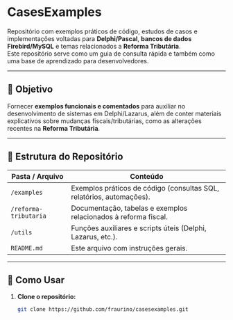 # CasesExamples

Repositório com exemplos práticos de código, estudos de casos e implementações voltadas para **Delphi/Pascal**, **bancos de dados Firebird/MySQL** e temas relacionados a **Reforma Tributária**.  
Este repositório serve como um guia de consulta rápida e também como uma base de aprendizado para desenvolvedores.

---

## 🎯 Objetivo
Fornecer **exemplos funcionais e comentados** para auxiliar no desenvolvimento de sistemas em Delphi/Lazarus, além de conter materiais explicativos sobre mudanças fiscais/tributárias, como as alterações recentes na **Reforma Tributária**.

---

## 📂 Estrutura do Repositório

| Pasta / Arquivo          | Conteúdo                                                          |
|--------------------------|------------------------------------------------------------------|
| `/examples`              | Exemplos práticos de código (consultas SQL, relatórios, automações). |
| `/reforma-tributaria`    | Documentação, tabelas e exemplos relacionados à reforma fiscal.  |
| `/utils`                 | Funções auxiliares e scripts úteis (Delphi, Lazarus, etc.).      |
| `README.md`              | Este arquivo com instruções gerais.                             |

---

## 🚀 Como Usar

1. **Clone o repositório:**
   ```bash
   git clone https://github.com/fraurino/casesexamples.git
